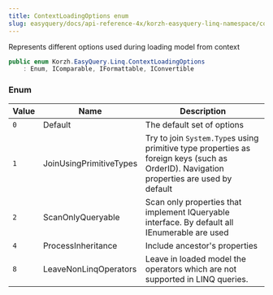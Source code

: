 ```yaml
---
title: ContextLoadingOptions enum
slug: easyquery/docs/api-reference-4x/korzh-easyquery-linq-namespace/contextloadingoptions-enum
---
```



Represents different options used during loading model from context
```csharp
public enum Korzh.EasyQuery.Linq.ContextLoadingOptions
    : Enum, IComparable, IFormattable, IConvertible

```

### Enum

| Value | Name | Description | 
| --- | --- | --- | 
| `0` | Default | The default set of options | 
| `1` | JoinUsingPrimitiveTypes | Try to join `System.Type`s using primitive type properties as foreign keys (such as OrderID). Navigation properties are used by default | 
| `2` | ScanOnlyQueryable | Scan only properties that implement IQueryable interface. By default all IEnumerable are used | 
| `4` | ProcessInheritance | Include ancestor's properties | 
| `8` | LeaveNonLinqOperators | Leave in loaded model the operators which are not supported in LINQ queries. |